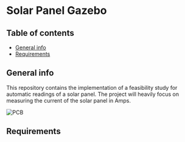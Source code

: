 # Solar Panel Gazebo 
## Table of contents
* [General info](#general-info)
* [Requirements](#Requirements)

## General info
This repository contains the implementation of a feasibility study for automatic readings of a solar panel. The project will heavily focus on measuring the current of the solar panel in Amps.

![PCB](image/20191121_154604.jpg)

## Requirements


